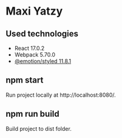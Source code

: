 # **Maxi Yatzy**

## **Used technologies**
* React 17.0.2
* Webpack 5.70.0
* [@emotion/styled 11.8.1](https://www.npmjs.com/package/@emotion/styled)

## **npm start**
Run project locally at http://localhost:8080/.

## **npm run build**
Build project to dist folder.